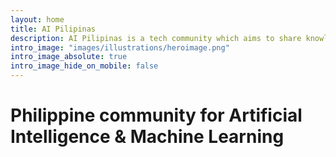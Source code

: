 ```yaml
---
layout: home
title: AI Pilipinas
description: AI Pilipinas is a tech community which aims to share knowledge amongsts its members to help upskill Filipinos on Machine Learning and Artificial Intelligence. The group is run by a group of volunteers.
intro_image: "images/illustrations/heroimage.png"
intro_image_absolute: true
intro_image_hide_on_mobile: false
---
```


# Philippine community for Artificial Intelligence & Machine Learning 



